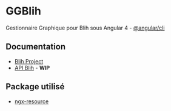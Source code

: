 # GGBlih
Gestionnaire Graphique pour Blih sous Angular 4 - [@angular/cli](https://cli.angular.io/)

## Documentation

* [Blih Project](https://sites.google.com/view/vanadiumwiki/blih-project)  
* [API Blih](https://sites.google.com/view/vanadiumwiki/blih-project/api-blih-endpoints) - **WIP**

## Package utilisé

* [ngx-resource](https://www.npmjs.com/package/ngx-resource)
